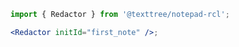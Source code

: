 ```jsx
import { Redactor } from '@texttree/notepad-rcl';

<Redactor initId="first_note" />;
```

<!-- ### **id**

#### If you want to use an Editor twice or more, give each Editor a unique **`id`**

```jsx
import { useState } from 'react';
import { Redactor } from '@texttree/notepad-rcl';
const [currentEditor, setCurrentEditor] = useState(null);
<Redactor
  currentEditor={currentEditor}
  setCurrentEditor={setCurrentEditor}
  // initId="second_note"
  noteDBId={'noteDBId'}
/>;
``` -->

<!--
### **Placeholder**

#### Pass the **`placeholder`** option if you want to set a custom placeholder

```jsx
import React from 'react';
import { Editor } from '@texttree/notepad-rcl';

const changePlaceholder = 'changed default text';

<Editor initId="placeholder_sample" placeholder={changePlaceholder} />;
``` -->

<!-- ### **Save note**

### If you want to use your own method for saving notes, pass it in props

```jsx
import { Editor, useData } from '@texttree/notepad-rcl';

const { saveNote, getNote } = useData();

<Editor initId="saveNote_sample" saveBtn="true" saveNote={saveNote} getNote={getNote} />;
```

### **Rename the database**

### You can also rename the database from "localforage" -->

<!--
```jsx
import { Editor, useData } from '@texttree/notepad-rcl';

const { dBNameRegistration, saveNote, getNote } = useData();

dBNameRegistration('NotepadRCL');

<Editor id="dBNameRegistration_sample" />;
``` -->
